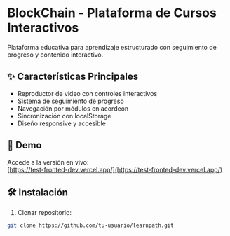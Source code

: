 # BlockChain - Plataforma de Cursos Interactivos

Plataforma educativa para aprendizaje estructurado con seguimiento de progreso y contenido interactivo.

## ✨ Características Principales

- Reproductor de video con controles interactivos
- Sistema de seguimiento de progreso
- Navegación por módulos en acordeón
- Sincronización con localStorage
- Diseño responsive y accesible

## 🚀 Demo

Accede a la versión en vivo:  
[https://test-fronted-dev.vercel.app/](https://test-fronted-dev.vercel.app/)

## 🛠 Instalación

1. Clonar repositorio:

```bash
git clone https://github.com/tu-usuario/learnpath.git
```
